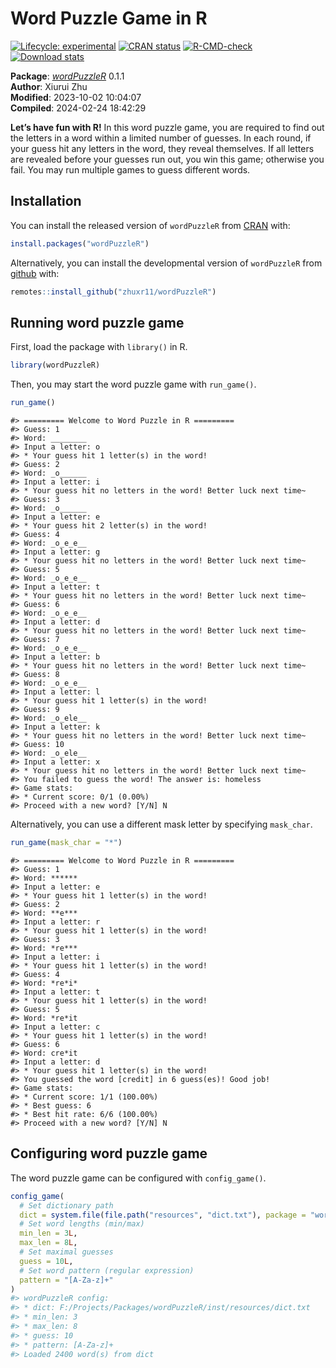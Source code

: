 
<!-- README.md is generated from README.Rmd. Please edit that file -->

# Word Puzzle Game in R

<!-- badges: start -->

[![Lifecycle:
experimental](https://img.shields.io/badge/lifecycle-experimental-orange.svg)](https://lifecycle.r-lib.org/articles/stages.html#experimental)
[![CRAN
status](https://www.r-pkg.org/badges/version/wordPuzzleR)](https://CRAN.R-project.org/package=wordPuzzleR)
[![R-CMD-check](https://github.com/zhuxr11/wordPuzzleR/workflows/R-CMD-check/badge.svg)](https://github.com/zhuxr11/wordPuzzleR/actions)
[![Download
stats](https://cranlogs.r-pkg.org/badges/grand-total/wordPuzzleR)](https://CRAN.R-project.org/package=wordPuzzleR)
<!-- badges: end -->

**Package**: [*wordPuzzleR*](https://github.com/zhuxr11/wordPuzzleR)
0.1.1<br /> **Author**: Xiurui Zhu<br /> **Modified**: 2023-10-02
10:04:07<br /> **Compiled**: 2024-02-24 18:42:29

**Let’s have fun with R!** In this word puzzle game, you are required to
find out the letters in a word within a limited number of guesses. In
each round, if your guess hit any letters in the word, they reveal
themselves. If all letters are revealed before your guesses run out, you
win this game; otherwise you fail. You may run multiple games to guess
different words.

## Installation

You can install the released version of `wordPuzzleR` from
[CRAN](https://cran.r-project.org/) with:

``` r
install.packages("wordPuzzleR")
```

Alternatively, you can install the developmental version of
`wordPuzzleR` from [github](https://github.com/) with:

``` r
remotes::install_github("zhuxr11/wordPuzzleR")
```

## Running word puzzle game

First, load the package with `library()` in R.

``` r
library(wordPuzzleR)
```

Then, you may start the word puzzle game with `run_game()`.

``` r
run_game()
```

    #> ========= Welcome to Word Puzzle in R =========
    #> Guess: 1
    #> Word: ________
    #> Input a letter: o
    #> * Your guess hit 1 letter(s) in the word!
    #> Guess: 2
    #> Word: _o______
    #> Input a letter: i
    #> * Your guess hit no letters in the word! Better luck next time~
    #> Guess: 3
    #> Word: _o______
    #> Input a letter: e
    #> * Your guess hit 2 letter(s) in the word!
    #> Guess: 4
    #> Word: _o_e_e__
    #> Input a letter: g
    #> * Your guess hit no letters in the word! Better luck next time~
    #> Guess: 5
    #> Word: _o_e_e__
    #> Input a letter: t
    #> * Your guess hit no letters in the word! Better luck next time~
    #> Guess: 6
    #> Word: _o_e_e__
    #> Input a letter: d
    #> * Your guess hit no letters in the word! Better luck next time~
    #> Guess: 7
    #> Word: _o_e_e__
    #> Input a letter: b
    #> * Your guess hit no letters in the word! Better luck next time~
    #> Guess: 8
    #> Word: _o_e_e__
    #> Input a letter: l
    #> * Your guess hit 1 letter(s) in the word!
    #> Guess: 9
    #> Word: _o_ele__
    #> Input a letter: k
    #> * Your guess hit no letters in the word! Better luck next time~
    #> Guess: 10
    #> Word: _o_ele__
    #> Input a letter: x
    #> * Your guess hit no letters in the word! Better luck next time~
    #> You failed to guess the word! The answer is: homeless
    #> Game stats:
    #> * Current score: 0/1 (0.00%)
    #> Proceed with a new word? [Y/N] N

Alternatively, you can use a different mask letter by specifying
`mask_char`.

``` r
run_game(mask_char = "*")
```

    #> ========= Welcome to Word Puzzle in R =========
    #> Guess: 1
    #> Word: ******
    #> Input a letter: e
    #> * Your guess hit 1 letter(s) in the word!
    #> Guess: 2
    #> Word: **e***
    #> Input a letter: r
    #> * Your guess hit 1 letter(s) in the word!
    #> Guess: 3
    #> Word: *re***
    #> Input a letter: i
    #> * Your guess hit 1 letter(s) in the word!
    #> Guess: 4
    #> Word: *re*i*
    #> Input a letter: t
    #> * Your guess hit 1 letter(s) in the word!
    #> Guess: 5
    #> Word: *re*it
    #> Input a letter: c
    #> * Your guess hit 1 letter(s) in the word!
    #> Guess: 6
    #> Word: cre*it
    #> Input a letter: d
    #> * Your guess hit 1 letter(s) in the word!
    #> You guessed the word [credit] in 6 guess(es)! Good job!
    #> Game stats:
    #> * Current score: 1/1 (100.00%)
    #> * Best guess: 6
    #> * Best hit rate: 6/6 (100.00%)
    #> Proceed with a new word? [Y/N] N

## Configuring word puzzle game

The word puzzle game can be configured with `config_game()`.

``` r
config_game(
  # Set dictionary path
  dict = system.file(file.path("resources", "dict.txt"), package = "wordPuzzleR"),
  # Set word lengths (min/max)
  min_len = 3L,
  max_len = 8L,
  # Set maximal guesses
  guess = 10L,
  # Set word pattern (regular expression)
  pattern = "[A-Za-z]+"
)
#> wordPuzzleR config:
#> * dict: F:/Projects/Packages/wordPuzzleR/inst/resources/dict.txt
#> * min_len: 3
#> * max_len: 8
#> * guess: 10
#> * pattern: [A-Za-z]+
#> Loaded 2400 word(s) from dict
```
